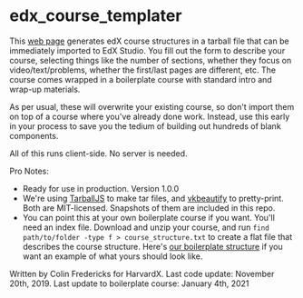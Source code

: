 # edx_course_templater

This [web page](https://github.com/mdbc-tech/edx_course_templater/index.html) generates edX course structures in a tarball file that can be immediately imported to EdX Studio. You fill out the form to describe your course, selecting things like the number of sections, whether they focus on video/text/problems, whether the first/last pages are different, etc. The course comes wrapped in a boilerplate course with standard intro and wrap-up materials.

As per usual, these will overwrite your existing course, so don't import them on top of a course where you've already done work. Instead, use this early in your process to save you the tedium of building out hundreds of blank components.

All of this runs client-side. No server is needed.

Pro Notes:

- Ready for use in production. Version 1.0.0
- We're using [TarballJS](https://github.com/ankitrohatgi/tarballjs) to make tar files, and [vkbeautify](https://github.com/vkiryukhin/vkBeautify) to pretty-print. Both are MIT-licensed. Snapshots of them are included in this repo.
- You can point this at your own boilerplate course if you want. You'll need an index file. Download and unzip your course, and run `find path/to/folder -type f > course_structure.txt` to create a flat file that describes the course structure. Here's [our boilerplate structure](https://github.com/HarvardX/edx_course_templater/blob/master/boilerplate_course.txt) if you want an example of what yours should look like.

Written by Colin Fredericks for HarvardX.
Last code update: November 20th, 2019.
Last update to boilerplate course: January 4th, 2021
